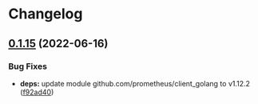 # Changelog

## [0.1.15](https://github.com/shift/domain_exporter/compare/v0.1.14...v0.1.15) (2022-06-16)


### Bug Fixes

* **deps:** update module github.com/prometheus/client_golang to v1.12.2 ([f92ad40](https://github.com/shift/domain_exporter/commit/f92ad4019f57c2786c626ecbbf832a39cf6d5704))
